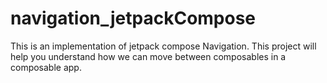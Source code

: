 # navigation_jetpackCompose
This is an implementation of jetpack compose Navigation.
This project will help you understand how we can move between composables in a composable app.
